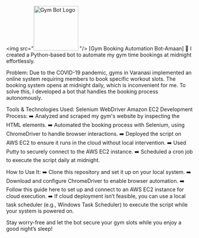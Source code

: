 




<img src="<img src="https://cdn.dribbble.com/users/1234567/screenshots/14359704/gym-bot_logo_vector.png" alt="Gym Bot Logo" width="120"/>
"/>
[Gym Booking Automation Bot-Amaan]
:muscle: I created a Python-based bot to automate my gym time bookings at midnight effortlessly.

Problem:
Due to the COVID-19 pandemic, gyms in Varanasi implemented an online system requiring members to book specific workout slots. The booking system opens at midnight daily, which is inconvenient for me. To solve this, I developed a bot that handles the booking process autonomously.

Tools & Technologies Used:
Selenium WebDriver
Amazon EC2
Development Process:
:arrow_right: Analyzed and scraped my gym's website by inspecting the HTML elements.
:arrow_right: Automated the booking process with Selenium, using ChromeDriver to handle browser interactions.
:arrow_right: Deployed the script on AWS EC2 to ensure it runs in the cloud without local intervention.
:arrow_right: Used Putty to securely connect to the AWS EC2 instance.
:arrow_right: Scheduled a cron job to execute the script daily at midnight.

How to Use It:
:arrow_right: Clone this repository and set it up on your local system.
:arrow_right: Download and configure ChromeDriver to enable browser automation.
:arrow_right: Follow this guide here to set up and connect to an AWS EC2 instance for cloud execution.
:arrow_right: If cloud deployment isn’t feasible, you can use a local task scheduler (e.g., Windows Task Scheduler) to execute the script while your system is powered on.

Stay worry-free and let the bot secure your gym slots while you enjoy a good night’s sleep!
